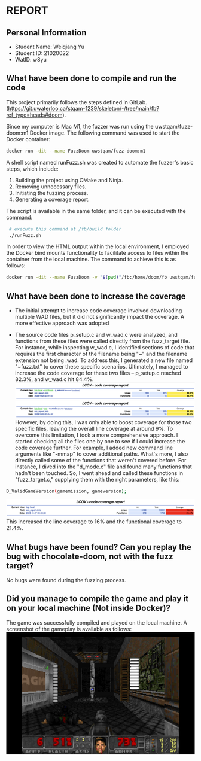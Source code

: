 # REPORT

## Personal Information
- Student Name: Weiqiang Yu
- Student ID: 21020022
- WatID: w8yu

## What have been done to compile and run the code
This project primarily follows the steps defined in GitLab.(https://git.uwaterloo.ca/stqam-1239/skeleton/-/tree/main/fb?ref_type=heads#doom).

Since my computer is Mac M1, the fuzzer was run using the uwstqam/fuzz-doom:m1 Docker image. The following command was used to start the Docker container:
```bash
docker run -dit --name FuzzDoom uwstqam/fuzz-doom:m1
```

A shell script named runFuzz.sh was created to automate the fuzzer's basic steps, which include:
1. Building the project using CMake and Ninja.
2. Removing unnecessary files.
3. Initiating the fuzzing process.
4. Generating a coverage report.

The script is available in the same folder, and it can be executed with the command:
```bash
 # execute this command at /fb/build folder
 ./runFuzz.sh
```

In order to view the HTML output within the local environment, I employed the Docker bind mounts functionality to facilitate access to files within the container from the local machine. The command to achieve this is as follows:

```bash
docker run -dit --name FuzzDoom -v "$(pwd)"/fb:/home/doom/fb uwstqam/fuzz-doom:m1
```
## What have been done to increase the coverage

- The initial attempt to increase code coverage involved downloading multiple WAD files, but it did not significantly impact the coverage. A more effective approach was adopted

- The source code files p_setup.c and w_wad.c were analyzed, and functions from these files were called directly from the fuzz_target file. For instance, while inspecting w_wad.c, I identified sections of code that requires the first character of the filename being "~" and the filename extension not being .wad. To address this, I generated a new file named "~fuzz.txt" to cover these specific scenarios. Ultimately, I managed to increase the code coverage for these two files – p_setup.c reached 82.3%, and w_wad.c hit 84.4%.
![alt text](p_setup.c.png)
![alt text](w_wad.c.png)
However, by doing this, I was only able to boost coverage for those two specific files, leaving the overall line coverage at around 9%. To overcome this limitation, I took a more comprehensive approach. I started checking all the files one by one to see if I could increase the code coverage further. For example, I added new command line arguments like "-mmap" to cover additional paths. What's more, I also directly called some of the functions that weren't covered before. For instance, I dived into the "d_mode.c" file and found many functions that hadn't been touched. So, I went ahead and called these functions in "fuzz_target.c," supplying them with the right parameters, like this:
```bash
D_ValidGameVersion(gamemission, gameversion);
```
![alt text](coverage.png)
This increased the line coverage to 16% and the functional coverage to 21.4%.

## What bugs have been found? Can you replay the bug with chocolate-doom, not with the fuzz target?
No bugs were found during the fuzzing process.

## Did you manage to compile the game and play it on your local machine (Not inside Docker)?
The game was successfully compiled and played on the local machine. A screenshot of the gameplay is available as follows:
![alt text](bonus_screenshot.jpg)